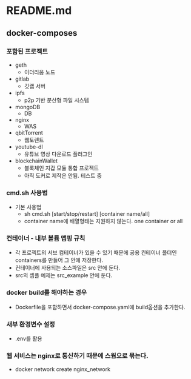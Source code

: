 # README.md

## docker-composes

### 포함된 프로젝트

* geth
  * 이더리움 노드
* gitlab
  * 깃랩 서버
* ipfs
  * p2p 기반 분산형 파일 시스템
* mongoDB
  * DB
* nginx
  * WAS
* qbitTorrent
  * 웹토렌트
* youtube-dl
  * 유튜브 영상 다운로드 플러그인
* blockchainWallet
  * 블록체인 지갑 모듈 통합 프로젝트
  * 아직 도커로 제작은 안됨. 테스트 중

### cmd.sh 사용법

* 기본 사용법
  * sh cmd.sh \[start/stop/restart] \[container name/all]
  * container name에 배열형태는 지원하지 않는다. one container or all

### 컨테이너 - 내부 볼륨 맵핑 규칙

* 각 프로젝트의 서브 컴테이너가 있을 수 있기 때문에 공용 컨테이너 폴더인 containers를 만들어 그 안에 저장한다.
* 컨테이너에 사용되는 소스파일은 src 안에 둔다.
* src의 셈플 예제는 src\_example 안에 둔다.

### docker build를 해야하는 경우

* Dockerfile을 포함하면서 docker-compose.yaml에 build옵션을 추가한다.

### 새부 환경변수 설정

* .env를 활용

### 웹 서비스는 nginx로 통신하기 때문에 스웜으로 묶는다.

* docker network create nginx\_network
